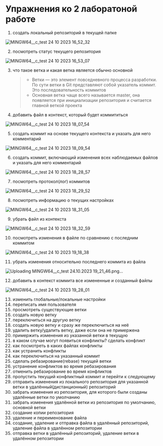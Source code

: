 # Упражнения ко 2 лаборатоной работе
1. создать локальный репозиторий в текущей папке

![MINGW64__c_test 24 10 2023 16_52_32](https://github.com/iis-32170x/RPIIS/assets/144374775/15db4956-e0f0-4fd9-8987-c51d14315348)

2. посмотреть статус текущего репозитория

![MINGW64__c_test 24 10 2023 16_53_07](https://github.com/iis-32170x/RPIIS/assets/144374775/792e4e2d-3f41-40cb-9b6a-3e6b91848659)


3. что такое ветка и какая ветка является обычно основной
   > - Ветки — это элемент повседневного процесса разработки. По сути ветки в Git представляют собой указатель коммит. Это последовательность коммитов
   > - Основная ветка чаще всего называется master, она появляется при инициализации репозитория и считается главной веткой проекта
   
4. добавить файл в контекст, который будет коммититься
 
![MINGW64__c_test 24 10 2023 18_07_54](https://github.com/iis-32170x/RPIIS/assets/144374775/1314fe17-07b4-4d9b-b72c-ff42951fedb3)

5. создать коммит на основе текущего контекста и указать для него комментарий

![MINGW64__c_test 24 10 2023 18_09_54](https://github.com/iis-32170x/RPIIS/assets/144374775/b2c1e346-7651-4883-a2b6-baac154991ed)


6. создать коммит, включающий изменения всех наблюдаемых файлов и указать для него комментарий

![MINGW64__c_test 24 10 2023 18_28_57](https://github.com/iis-32170x/RPIIS/assets/144374775/b6c7c6c2-4052-4d53-aa62-d9b1a948fada)


7. посмотреть протокол(лог) коммитов

![MINGW64__c_test 24 10 2023 18_29_52](https://github.com/iis-32170x/RPIIS/assets/144374775/815f64ca-1c6f-4e73-a590-845b457929f1)

8. посмотреть информацию о текущих настройках

![MINGW64__c_test 24 10 2023 18_31_05](https://github.com/iis-32170x/RPIIS/assets/144374775/1f623e11-7271-4f14-8199-08ac270821b7)

9. убрать файл из контекста

![MINGW64__c_test 24 10 2023 18_32_59](https://github.com/iis-32170x/RPIIS/assets/144374775/8de3d050-e2a5-4be5-9242-86297b558191)

10. посмотреть изменения в файле по сравнению с последним коммитом

![MINGW64__c_test 24 10 2023 19_18_38](https://github.com/iis-32170x/RPIIS/assets/144374775/cf0a6946-e7d1-4209-8d89-026bb3f21022)

11. убрать изменения относительно последнего коммита из файла

![Uploading MINGW64__c_test 24.10.2023 19_21_46.png…]()

12. добавить в контекст коммита все измененные и созданный файлы

![MINGW64__c_test 24 10 2023 19_28_01](https://github.com/iis-32170x/RPIIS/assets/144374775/31995750-32b9-4dcc-b1be-d49019263511)

13. изменить глобальные/локальные настройки
14. переписать имя пользователя
15. просмотреть существующие ветки
16. создать новую ветку
17. переключиться на другую ветку
18. создать новую ветку и сразу же переключиться на неё
19. удалить ветку/удалить ветку, даже если она не примержена
20. примержить изменения из указанной ветки в текущую
21. в каком случае могут появиться конфликты? сделать конфликт
22. как посмотреть в каких файлах конфликты
23. как устранить конфликты
24. как переключиться на указанный коммит
25. сделать ребазирование(rebase) текущей ветки
26. устранение конфликтов во время ребазирования
27. отменить ребазирование во время конфликтов
28. пропустить текущий конфликтный коммит и перейти к следующему
29. отправить изменения из локального репозитория для указанной ветки в удалённый(дистанционный) репозиторий
30. забрать изменения из репозитория, для которого были созданы удалённые ветки по умолчанию
31. забрать изменения удалённой ветки из репозитория по умолчанию, основной ветки
32. создание копии репозитория
33. удаление и переименование файла
34. создание, удаление и отправка файла в удалённый репозиторий, удаление файла в удалённом репозитории
35. отправка ветки в удалённый репозиторий, удаление ветки в удалённом репозитории
